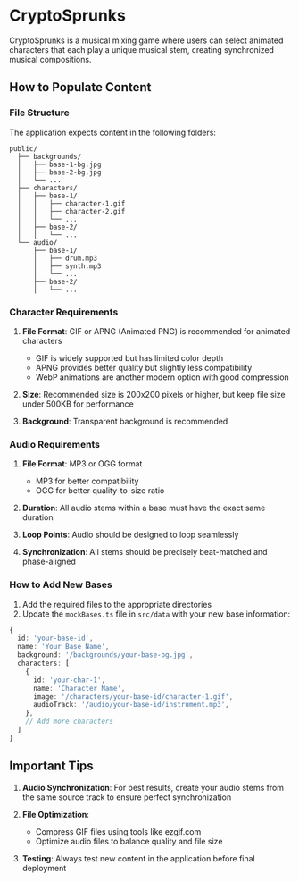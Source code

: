 
# CryptoSprunks

CryptoSprunks is a musical mixing game where users can select animated characters that each play a unique musical stem, creating synchronized musical compositions.

## How to Populate Content

### File Structure

The application expects content in the following folders:

```
public/
  ├── backgrounds/
  │   ├── base-1-bg.jpg
  │   ├── base-2-bg.jpg
  │   └── ...
  ├── characters/
  │   ├── base-1/
  │   │   ├── character-1.gif
  │   │   ├── character-2.gif
  │   │   └── ...
  │   ├── base-2/
  │   │   └── ...
  └── audio/
      ├── base-1/
      │   ├── drum.mp3
      │   ├── synth.mp3
      │   └── ...
      ├── base-2/
      │   └── ...
```

### Character Requirements

1. **File Format**: GIF or APNG (Animated PNG) is recommended for animated characters
   - GIF is widely supported but has limited color depth
   - APNG provides better quality but slightly less compatibility
   - WebP animations are another modern option with good compression

2. **Size**: Recommended size is 200x200 pixels or higher, but keep file size under 500KB for performance

3. **Background**: Transparent background is recommended

### Audio Requirements

1. **File Format**: MP3 or OGG format
   - MP3 for better compatibility
   - OGG for better quality-to-size ratio

2. **Duration**: All audio stems within a base must have the exact same duration

3. **Loop Points**: Audio should be designed to loop seamlessly

4. **Synchronization**: All stems should be precisely beat-matched and phase-aligned

### How to Add New Bases

1. Add the required files to the appropriate directories
2. Update the `mockBases.ts` file in `src/data` with your new base information:

```typescript
{
  id: 'your-base-id',
  name: 'Your Base Name',
  background: '/backgrounds/your-base-bg.jpg',
  characters: [
    {
      id: 'your-char-1',
      name: 'Character Name',
      image: '/characters/your-base-id/character-1.gif',
      audioTrack: '/audio/your-base-id/instrument.mp3',
    },
    // Add more characters
  ]
}
```

## Important Tips

1. **Audio Synchronization**: For best results, create your audio stems from the same source track to ensure perfect synchronization

2. **File Optimization**:
   - Compress GIF files using tools like ezgif.com
   - Optimize audio files to balance quality and file size

3. **Testing**: Always test new content in the application before final deployment
